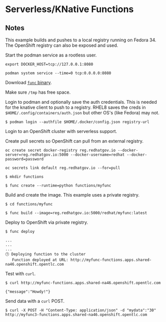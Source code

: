 # Serverless/KNative Functions

## Notes

This example builds and pushes to a local registry running on Fedora 34. The OpenShift registry can also be exposed and used.

Start the podman service as a rootless user.

```
export DOCKER_HOST=tcp://127.0.0.1:8080
```
```
podman system service --time=0 tcp:0.0.0.0:8080
```

Download [`func` binary](https://github.com/boson-project/func/tags).

Make sure `/tmp` has free space.

Login to podman and optionally save the auth credentials. This is needed for the knative client to push to a registry. 
RHEL8 saves the creds in `$HOME/.config/containers/auth.json` but other OS's (like Fedora) may not.
```
$ podman login --authfile $HOME/.docker/config.json registry-url
```

Login to an OpenShift cluster with serverless support.

Create pull secrets so OpenShift can pull from an external registry.

```
oc create secret docker-registry reg.redhatgov.io --docker-server=reg.redhatgov.io:5000 --docker-username=redhat --docker-password=password

oc secrets link default reg.redhatgov.io --for=pull
```

```
$ mkdir functions

$ func create --runtime=python functions/myfunc
```

Build and create the image. This example uses a private registry.
```
$ cd functions/myfunc

$ func build --image=reg.redhatgov.io:5000/redhat/myfunc:latest
```

Deploy to OpenShift via private registry.

```
$ func deploy

...
...
...
🕒 Deploying function to the cluster
   Function deployed at URL: http://myfunc-functions.apps.shared-na46.openshift.opentlc.com
```

Test with `curl`.

```
$ curl http://myfunc-functions.apps.shared-na46.openshift.opentlc.com

{"message":"Howdy!"}
```

Send data with a `curl` POST.

```
$ curl -X POST -H "Content-Type: application/json" -d "mydata":"30" http://myfunc3-functions.apps.shared-na46.openshift.opentlc.com
```

